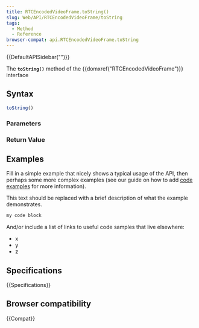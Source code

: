 ```yaml
---
title: RTCEncodedVideoFrame.toString()
slug: Web/API/RTCEncodedVideoFrame/toString
tags:
  - Method
  - Reference
browser-compat: api.RTCEncodedVideoFrame.toString
---
```

{{DefaultAPISidebar("")}}

The **`toString()`** method of the {{domxref("RTCEncodedVideoFrame")}} interface 

## Syntax

```js
toString()
```

### Parameters



### Return Value



## Examples

Fill in a simple example that nicely shows a typical usage of the API, then perhaps some more complex examples (see our guide on how to add [code examples](/en-US/docs/MDN/Contribute/Structures/Code_examples) for more information).

This text should be replaced with a brief description of what the example demonstrates.

```js
my code block
```

And/or include a list of links to useful code samples that live elsewhere:

*   x
*   y
*   z

## Specifications

{{Specifications}}

## Browser compatibility

{{Compat}}

